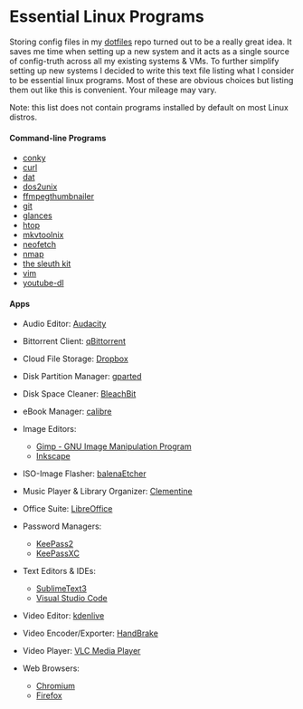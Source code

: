 # Essential Linux Programs
Storing config files in my [dotfiles](https://github.com/DrewHans555/dotfiles/) repo turned out to be a really great idea. It saves me time when setting up a new system and it acts as a single source of config-truth across all my existing systems & VMs. To further simplify setting up new systems I decided to write this text file listing what I consider to be essential linux programs. Most of these are obvious choices but listing them out like this is convenient. Your mileage may vary.

Note: this list does not contain programs installed by default on most Linux distros.

#### Command-line Programs
- [conky](https://github.com/brndnmtthws/conky)
- [curl](https://curl.haxx.se/)
- [dat](https://github.com/datproject/dat)
- [dos2unix](http://dos2unix.sourceforge.net/)
- [ffmpegthumbnailer](https://github.com/dirkvdb/ffmpegthumbnailer)
- [git](https://git-scm.com/)
- [glances](https://nicolargo.github.io/glances/)
- [htop](https://github.com/hishamhm/htop)
- [mkvtoolnix](https://mkvtoolnix.download/)
- [neofetch](https://github.com/dylanaraps/neofetch)
- [nmap](https://nmap.org/)
- [the sleuth kit](https://www.sleuthkit.org/sleuthkit/)
- [vim](https://www.vim.org/)
- [youtube-dl](https://ytdl-org.github.io/youtube-dl/)

#### Apps
- Audio Editor: [Audacity](https://www.audacityteam.org/)

- Bittorrent Client: [qBittorrent](https://www.qbittorrent.org/)

- Cloud File Storage: [Dropbox](https://www.dropbox.com/)

- Disk Partition Manager: [gparted](https://gparted.org/)

- Disk Space Cleaner: [BleachBit](https://www.bleachbit.org/)

- eBook Manager: [calibre](https://calibre-ebook.com/)

- Image Editors:
  - [Gimp - GNU Image Manipulation Program](https://www.gimp.org/)
  - [Inkscape](https://inkscape.org/)

- ISO-Image Flasher: [balenaEtcher](https://github.com/balena-io/etcher)

- Music Player & Library Organizer: [Clementine](https://www.clementine-player.org/)

- Office Suite: [LibreOffice](https://www.libreoffice.org/)

- Password Managers:
  - [KeePass2](https://keepass.info/)
  - [KeePassXC](https://keepassxc.org/)

- Text Editors & IDEs:
  - [SublimeText3](https://www.sublimetext.com/)
  - [Visual Studio Code](https://code.visualstudio.com/)

- Video Editor: [kdenlive](https://kdenlive.org/en/)

- Video Encoder/Exporter: [HandBrake](https://handbrake.fr/)

- Video Player: [VLC Media Player](https://www.videolan.org/index.html)

- Web Browsers:
  - [Chromium](https://www.chromium.org/)
  - [Firefox](https://www.mozilla.org/en-US/firefox/)
